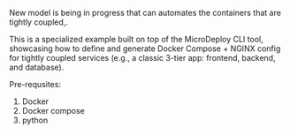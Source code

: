 New model is being in progress that can automates the containers that are tightly coupled,.

This is a specialized example built on top of the MicroDeploy CLI tool, showcasing how to define and generate Docker Compose + NGINX config for tightly coupled services (e.g., a classic 3-tier app: frontend, backend, and database).

Pre-requsites:

1. Docker
2. Docker compose
3. python


